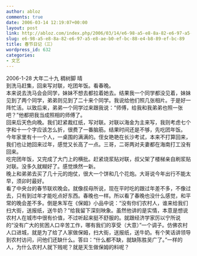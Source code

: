 ```yaml
---
author: abloz
comments: true
date: 2006-03-14 12:19:07+00:00
layout: post
link: http://abloz.com/index.php/2006/03/14/e6-98-a5-e8-8a-82-e6-97-a5-e8-ae-b0-ef-bc-88-e4-b8-89-ef-bc-89/
slug: e6-98-a5-e8-8a-82-e6-97-a5-e8-ae-b0-ef-bc-88-e4-b8-89-ef-bc-89
title: 春节日记（三）
wordpress_id: 632
categories:
- 文艺
---
```


2006-1-28 大年二十九 稠树脚 晴  
到洗马赶集，回来写对联，吃团年饭。看春晚。  
本来说去洗马会会同学，妹妹不想去都拉着她去。结果我一个同学都没见着，妹妹见到了两个同学，弟弟则见到了二十来个同学。我说给他们照几张相片。于是好一阵忙活。以致后来，弟弟一个同学过来跟我说：“师傅，给我和我弟弟也照一张吧？”他都把我当成照相的师傅了。  
回来后天色向晚。我们赶紧裁红纸，写对联。对联以海金为主来写，我则考虑七个字和十一个字应该怎么折，很费了一番脑筋。结果时间还是不够，先吃团年饭。  
今年家里有十一个人，一桌围的满满的。侄女艳艳在长沙考试，本来不打算回来，我们也让她回来过年，感觉又长高了一点。三哥，二哥两对夫妻都在海南打工没有回来。  
吃完团年饭，又完成了大门上的横批。赶紧烧浆贴对联，叔父架了楼梯亲自刷浆贴对联。没多久就糊好了。感觉焕然一新。  
晚上和弟弟去买了几十元的炮仗，很大一个饼和几个花炮。大哥说今年出行不能太早，须卯时最好。  
看了中央台的春节联欢晚会。就像叔母所说，现在平时吃的跟过年差不多，不像过去，只有到过年才能吃点好东西。春晚也一样。所以看了春晚也没什么感觉，和平常的晚会差不多。倒是朱军在《保姆》小品中说：“没有你们农村人，谁来给我们扫大街，送报纸，送牛奶？”给我留下深刻映象。虽然他讲的是实情，本意是想说农村人在城市中很有价值，不过听起来挺不舒服的。就跟经济学家厉以宁所说的“没有广大的贫困人口辛苦工作，哪有我们的享受（大意）”一个调子。仿佛农村人口进城，就是为了给了人家做保姆，扫大街，送报纸，送牛奶。有个笑话讲领导到农村访问，问他们还缺什么。答曰：“什么都不缺，就缺陈胜吴广了。”一样的人，为什么农村人就下贱呢？就是天生做保姆的料呢？
